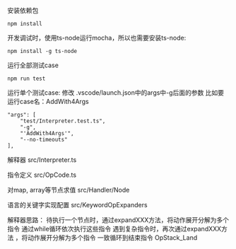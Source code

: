 安装依赖包
```
npm install
```

开发调试时，使用ts-node运行mocha，所以也需要安装ts-node:
```
npm install -g ts-node
```

运行全部测试case
```
npm run test
```

运行单个测试case:
修改 .vscode/launch.json中的args中-g后面的参数
比如要运行case名：AddWith4Args
```
"args": [
    "test/Interpreter.test.ts",
    "-g",
    "'AddWith4Args'",
    "--no-timeouts"
],

```

解释器
src/Interpreter.ts

指令定义
src/OpCode.ts

对map, array等节点求值
src/Handler/Node

语言的关键字实现配置
src/KeywordOpExpanders

解释器思路：
待执行一个节点时，通过expandXXX方法，将动作展开分解为多个指令
通过while循环依次执行这些指令
遇到复杂指令时，再次通过expandXXX方法 ，将动作展开分解为多个指令
一致循环到结束指令 OpStack_Land
